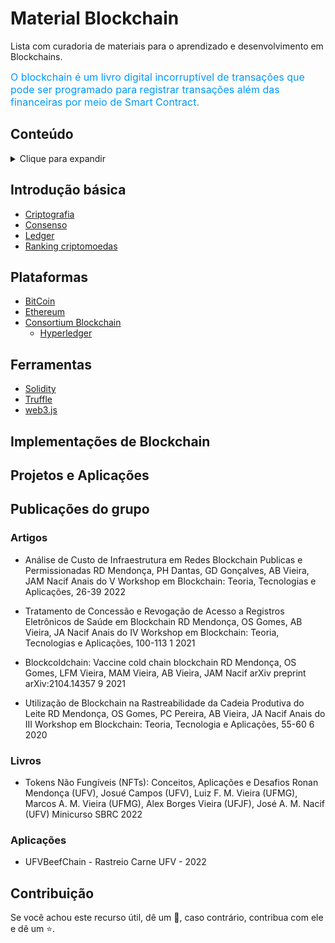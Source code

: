 # Material Blockchain

Lista com curadoria de materiais para o aprendizado e desenvolvimento em Blockchains.

<font color=#0099ff size=3>O blockchain é um livro digital incorruptível de transações que pode ser programado para registrar transações além das financeiras por meio de Smart Contract.</font>

## Conteúdo
<details><summary>Clique para expandir</summary>

- [Blockchain](#blockchain)
  - [Introdução básica](#introducao)
  - [Plataformas](#plataformas)
  - [Ferramentas](#Ferramentas)
  - [Implementações de Blockchain](#implementation-of-blockchain)
  - [Projetos e Aplicações](#Projetos)
  - [Publicações do grupo](#Publicacoes)
  - [Contribuição](#Contribuição)

</details>

## Introdução básica
* [Criptografia](#criptografia)
* [Consenso](#consenso)
* [Ledger](#ledger)
* [Ranking criptomoedas](#cripto)

## Plataformas
* [BitCoin](#bitcoin)
* [Ethereum](#ethereum)
* [Consortium Blockchain](#consortium-blockchain)
  * [Hyperledger](#hyperledger)

## Ferramentas
* [Solidity](https://docs.soliditylang.org/)
* [Truffle](https://trufflesuite.com)
* [web3.js](https://web3js.readthedocs.io)

## Implementações de Blockchain

## Projetos e Aplicações

## Publicações do grupo

### Artigos

+ Análise de Custo de Infraestrutura em Redes Blockchain Publicas e Permissionadas
RD Mendonça, PH Dantas, GD Gonçalves, AB Vieira, JAM Nacif
Anais do V Workshop em Blockchain: Teoria, Tecnologias e Aplicações, 26-39		2022

+ Tratamento de Concessão e Revogação de Acesso a Registros Eletrônicos de Saúde em Blockchain
RD Mendonça, OS Gomes, AB Vieira, JA Nacif
Anais do IV Workshop em Blockchain: Teoria, Tecnologias e Aplicações, 100-113	1	2021

+ Blockcoldchain: Vaccine cold chain blockchain
RD Mendonça, OS Gomes, LFM Vieira, MAM Vieira, AB Vieira, JAM Nacif
arXiv preprint arXiv:2104.14357	9	2021

+ Utilização de Blockchain na Rastreabilidade da Cadeia Produtiva do Leite
RD Mendonça, OS Gomes, PC Pereira, AB Vieira, JA Nacif
Anais do III Workshop em Blockchain: Teoria, Tecnologia e Aplicações, 55-60	6	2020

### Livros
+ Tokens Não Fungíveis (NFTs): Conceitos, Aplicações e Desafios	Ronan Mendonça (UFV), Josué Campos (UFV), Luiz F. M. Vieira (UFMG), Marcos A. M. Vieira (UFMG), Alex Borges Vieira (UFJF), José A. M. Nacif (UFV) Minicurso SBRC 2022

### Aplicações

+ UFVBeefChain - Rastreio Carne UFV - 2022

## Contribuição
Se você achou este recurso útil, dê um 🌟, caso contrário, contribua com ele e dê um ⭐️.
